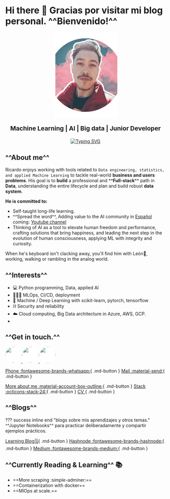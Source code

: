# **Hi there 👋** Gracias por visitar mi blog personal. ^^**Bienvenido!**^^

<div style="text-align: center;">
  <img src="images/yo.png" width="200" alt="Ricardo">
  <p style="font-size: 1.2rem;">
    <strong>Machine Learning | AI | Big data | Junior Developer</strong>
  </p>
  <p style="margin-top: 20px;">
    <a href="https://git.io/typing-svg">
      <img src="https://readme-typing-svg.herokuapp.com?font=Fira+Code&size=19&duration=3000&pause=1000&color=e69138&center=true&vCenter=true&width=477&lines=Self-taught, Machine Learning,+ IA; Big Data, MLOps, Cloud;" alt="Typing SVG">
    </a>
  </p>
</div>

## ^^**About me**^^

Ricardo enjoys working with tools related to `Data engineering, statistics, and applied Machine Learning` to tackle real-world **business and users problems**. His goal is to **build** a professional and **^^Full-stack^^** path in **Data**, understanding the entire lifecycle and plan and build robust **data system**.   

**He is committed to:**

- Self-taught long-life learning.
- ^^Spread the word^^, Adding value to the AI community in [Español](https://ricardobrein.hashnode.dev) coming: [Youtube channel](https://youtube.com/@ricardodata)
- Thinking of AI as a tool to elevate human freedom and performance, crafting solutions that bring happiness, and leading the next step in the evolution of human consciousness, applying ML with integrity and curiosity.

When he's keyboard isn't clacking away, you'll find him with León🦁, working, walking or rambling in the analog world.

## ^^**Interests**^^

- 💻 Python programming, Data, applied AI
- 🧙🏻‍♂️ MLOps, CI/CD, deployment
- 🧠 Machine / Deep Learning with scikit-learn, pytorch, tensorflow
- ⛓️ Security and reliability
- ☁️ Cloud computing, Big Data architecture in Azure, AWS, GCP.
- 

## ^^**Get in touch.**^^
<p align="left">
  <a href="https://www.github.com/ricardobrein" target="_blank" rel="noreferrer">
    <img src="https://cdn-icons-png.flaticon.com/512/1051/1051377.png" width="50" height="50" style="background-color: white; border-radius: 50%;" />
  </a>
  <a href="https://www.linkedin.com/in/ricardo-breindembache" target="_blank" rel="noreferrer">
    <img src="https://www.shareicon.net/data/2016/07/13/606885_linkedin_2048x2048.png" width="50" height="50" style="background-color: white; border-radius: 50%;" />
  </a>
  <a href="http://www.medium.com/@ricardobrein" target="_blank" rel="noreferrer">
    <img src="https://cdn4.iconfinder.com/data/icons/vector-brand-logos/40/Medium-512.png" width="50" height="50" style="background-color: white; border-radius: 50%;" />
  </a>
</p>



[Phone :fontawesome-brands-whatsapp:](https://wa.me/+34615188168){ .md-button } [Mail :material-send:](mailto:ricardobreindembache@gmail.com){ .md-button }


[More about me :material-account-box-outline:](about.md){ .md-button } [Stack :octicons-stack-24:](stack.md){ .md-button } 
[ CV ](){ .md-button }

## ^^**Blogs**^^
??? success inline end "blogs sobre mis aprendizajes y otros temas."
    ^^Jupyter Notebooks^^ para practicar deliberadamente y compartir ejemplos prácticos.

[Learning Blog🗒️](blog/blog.md){ .md-button } [Hashnode :fontawesome-brands-hashnode:](https://ricardobrein.hashnode.dev){ .md-button }  [Medium :fontawesome-brands-medium:](https://medium.com/@ricardobrein){ .md-button }

## ^^**Currently Reading & Learning**^^ 📚

- ==More scraping :simple-adminer:==
- ==Containerization with docker==
- ==MlOps at scale.==

